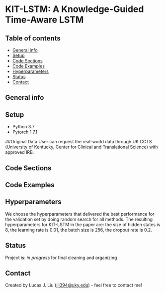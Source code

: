 #  KIT-LSTM: A Knowledge-Guided Time-Aware LSTM

## Table of contents

* [General info](#general-info)
* [Setup](#setup)
* [Code Sections](#Code-Sections)
* [Code Examples](#Code-Examples)
* [Hyperparameters](#Hyperparameters)
* [Status](#status)
* [Contact](#contact)
 
## General info

## Setup
- Python 3.7
- Pytorch 1.7.1

##Original Data
User can request the real-world data through UK CCTS (University of Kentucky, Center for Clinical and Translational Science) with approved IRB.

## Code Sections
## Code Examples

## Hyperparameters
We choose the hyperparameters that delivered the best performance for the validation set by doing random search for all methods.
The resulting hyperparameters for KIT-LSTM in the paper are: the size of hidden states is 8, the learning rate is 0.01, the batch size is 256, the dropout rate is 0.2.

## Status
Project is: _in progress_ for final cleaning and organizing   

## Contact
Created by Lucas J. Liu (jli394@uky.edu) - feel free to contact me!

 

